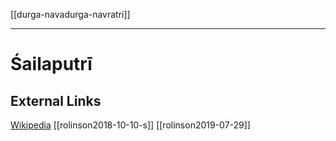 [[durga-navadurga-navratri]]

---

# Śailaputrī

## External Links
[Wikipedia](https://en.wikipedia.org/wiki/Shailaputri)
[[rolinson2018-10-10-s]]
[[rolinson2019-07-29]]